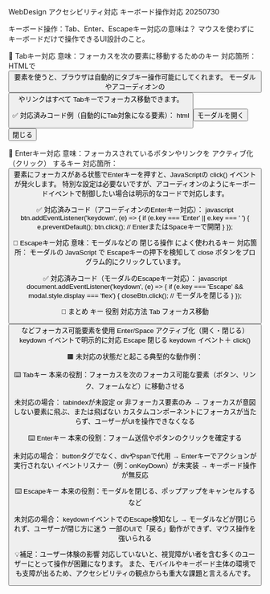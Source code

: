 WebDesign アクセシビリティ対応 キーボード操作対応 20250730

キーボード操作：Tab、Enter、Escapeキー対応の意味は？
マウスを使わずに キーボードだけで操作できるUI設計のこと。

🔸 Tabキー対応
意味：フォーカスを次の要素に移動するためのキー 対応箇所：
HTMLで <button> 要素を使うと、ブラウザは自動的にタブキー操作可能にしてくれます。
モーダルやアコーディオンの <button> やリンクはすべて Tabキーでフォーカス移動できます。

✅ 対応済みコード例（自動的にTab対象になる要素）：
html
<button id="openModal">モーダルを開く</button>
<button id="closeModal">閉じる</button>

🔸 Enterキー対応
意味：フォーカスされているボタンやリンクを アクティブ化（クリック） するキー 対応箇所：
<button>要素にフォーカスがある状態でEnterキーを押すと、JavaScriptの click() イベントが発火します。
特別な設定は必要ないですが、アコーディオンのようにキーボードイベントで制御したい場合は明示的なコードで対応します。

✅ 対応済みコード（アコーディオンのEnterキー対応）：
javascript
btn.addEventListener('keydown', (e) => {
  if (e.key === 'Enter' || e.key === ' ') {
    e.preventDefault();
    btn.click(); // EnterまたはSpaceキーで開閉
  }
});

🔸 Escapeキー対応
意味：モーダルなどの 閉じる操作 によく使われるキー 対応箇所：
モーダルの JavaScript で Escapeキーの押下を検知して close ボタンをプログラム的にクリックしています。

✅ 対応済みコード（モーダルのEscapeキー対応）：
javascript
document.addEventListener('keydown', (e) => {
  if (e.key === 'Escape' && modal.style.display === 'flex') {
    closeBtn.click(); // モーダルを閉じる
  }
});

🌟 まとめ
キー	            役割	                    対応方法
Tab	            フォーカス移動	               <button>などフォーカス可能要素を使用
Enter/Space	    アクティブ化（開く・閉じる）	keydown イベントで明示的に対応
Escape	        閉じる	                      keydown イベント＋ click()


🟧 未対応の状態だと起こる典型的な動作例：

⌨️ Tabキー
本来の役割：フォーカスを次のフォーカス可能な要素（ボタン、リンク、フォームなど）に移動させる

未対応の場合：
tabindexが未設定 or 非フォーカス要素のみ → フォーカスが意図しない要素に飛ぶ、または飛ばない
カスタムコンポーネントにフォーカスが当たらず、ユーザーがUIを操作できなくなる

⌨️ Enterキー
本来の役割：フォーム送信やボタンのクリックを確定する

未対応の場合：
buttonタグでなく、divやspanで代用 → Enterキーでアクションが実行されない
イベントリスナー（例：onKeyDown）が未実装 → キーボード操作が無反応

⌨️ Escapeキー
本来の役割：モーダルを閉じる、ポップアップをキャンセルするなど

未対応の場合：
keydownイベントでのEscape検知なし → モーダルなどが閉じられず、ユーザーが閉じ方に迷う
一部のUIで「戻る」動作ができず、マウス操作を強いられる

💡補足：ユーザー体験の影響
対応していないと、視覚障がい者を含む多くのユーザーにとって操作が困難になります。
また、モバイルやキーボード主体の環境でも支障が出るため、アクセシビリティの観点からも重大な課題と言えるんです。